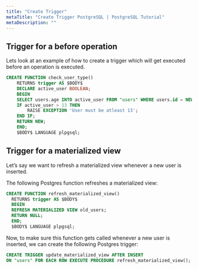 ```yaml
---
title: "Create Trigger"
metaTitle: "Create Trigger PostgreSQL | PostgreSQL Tutorial"
metaDescription: ""
---
```


## Trigger for a before operation

Lets look at an example of how to create a trigger which will get executed before an operation is executed.

```sql
CREATE FUNCTION check_user_type()
    RETURNS trigger AS $BODY$
    DECLARE active_user BOOLEAN;
    BEGIN
    SELECT users.age INTO active_user FROM "users" WHERE users.id = NEW."id";
    IF active_user > 13 THEN
        RAISE EXCEPTION 'User must be atleast 13';
    END IF;
    RETURN NEW;
    END;
    $BODY$ LANGUAGE plpgsql;
```

## Trigger for a materialized view

Let’s say we want to refresh a materialized view whenever a new user is inserted.

The following Postgres function refreshes a materialized view:

```sql
CREATE FUNCTION refresh_materialized_view()
  RETURNS trigger AS $BODY$
  BEGIN
  REFRESH MATERIALIZED VIEW old_users;
  RETURN NULL;
  END;
  $BODY$ LANGUAGE plpgsql;
```

Now, to make sure this function gets called whenever a new user is inserted, we can create the following Postgres trigger:

```sql
CREATE TRIGGER update_materialized_view AFTER INSERT 
ON "users" FOR EACH ROW EXECUTE PROCEDURE refresh_materialized_view();
```
